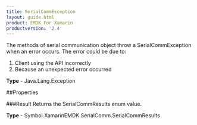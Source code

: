```yaml
---
title: SerialCommException
layout: guide.html 
product: EMDK For Xamarin 
productversion: '2.4' 
---
```

The methods of serial communication object throw a SerialCommException when an error occurs. The error could be due to:
1. Client using the API incorrectly
2. Because an unexpected error occurred

**Type** - Java.Lang.Exception

##Properties

###Result
Returns the SerialCommResults enum value.

**Type** - Symbol.XamarinEMDK.SerialComm.SerialCommResults


